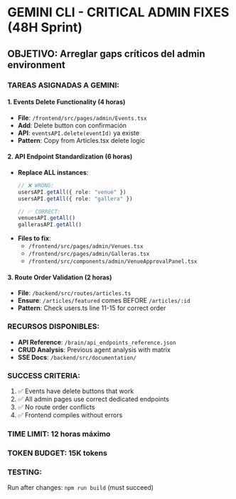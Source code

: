 # GEMINI CLI - CRITICAL ADMIN FIXES (48H Sprint)

## **OBJETIVO**: Arreglar gaps críticos del admin environment

### **TAREAS ASIGNADAS A GEMINI:**

#### **1. Events Delete Functionality (4 horas)**
- **File**: `/frontend/src/pages/admin/Events.tsx`
- **Add**: Delete button con confirmación
- **API**: `eventsAPI.delete(eventId)` ya existe
- **Pattern**: Copy from Articles.tsx delete logic

#### **2. API Endpoint Standardization (6 horas)**
- **Replace ALL instances**:
  ```typescript
  // ❌ WRONG:
  usersAPI.getAll({ role: "venue" })
  usersAPI.getAll({ role: "gallera" })

  // ✅ CORRECT:
  venuesAPI.getAll()
  gallerasAPI.getAll()
  ```
- **Files to fix**:
  - `/frontend/src/pages/admin/Venues.tsx`
  - `/frontend/src/pages/admin/Galleras.tsx`
  - `/frontend/src/components/admin/VenueApprovalPanel.tsx`

#### **3. Route Order Validation (2 horas)**
- **File**: `/backend/src/routes/articles.ts`
- **Ensure**: `/articles/featured` comes BEFORE `/articles/:id`
- **Pattern**: Check users.ts line 11-15 for correct order

### **RECURSOS DISPONIBLES:**
- **API Reference**: `/brain/api_endpoints_reference.json`
- **CRUD Analysis**: Previous agent analysis with matrix
- **SSE Docs**: `/backend/src/documentation/`

### **SUCCESS CRITERIA:**
1. ✅ Events have delete buttons that work
2. ✅ All admin pages use correct dedicated endpoints
3. ✅ No route order conflicts
4. ✅ Frontend compiles without errors

### **TIME LIMIT**: 12 horas máximo
### **TOKEN BUDGET**: 15K tokens

### **TESTING**:
Run after changes: `npm run build` (must succeed)